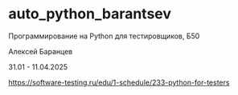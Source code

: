 # auto_python_barantsev

Программирование на Python для тестировщиков, Б50 

Алексей Баранцев 

31.01 - 11.04.2025 

https://software-testing.ru/edu/1-schedule/233-python-for-testers